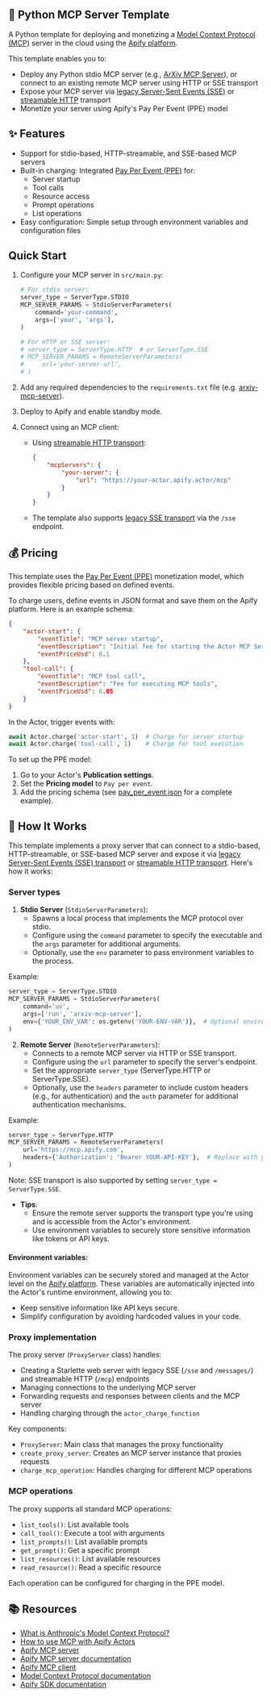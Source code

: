 ## 🚀 Python MCP Server Template

A Python template for deploying and monetizing a [Model Context Protocol (MCP)](https://modelcontextprotocol.io) server in the cloud using the [Apify platform](https://docs.apify.com/platform/actors).

This template enables you to:

- Deploy any Python stdio MCP server (e.g., [ArXiv MCP Server](https://github.com/blazickjp/arxiv-mcp-server)), or connect to an existing remote MCP server using HTTP or SSE transport
- Expose your MCP server via [legacy Server-Sent Events (SSE)](https://modelcontextprotocol.io/specification/2024-11-05/basic/transports#http-with-sse) or [streamable HTTP](https://modelcontextprotocol.io/specification/2025-06-18/basic/transports#streamable-http) transport
- Monetize your server using Apify's Pay Per Event (PPE) model

## ✨ Features

- Support for stdio-based, HTTP-streamable, and SSE-based MCP servers
- Built-in charging: Integrated [Pay Per Event (PPE)](https://docs.apify.com/platform/actors/publishing/monetize#pay-per-event-pricing-model) for:
    - Server startup
    - Tool calls
    - Resource access
    - Prompt operations
    - List operations
- Easy configuration: Simple setup through environment variables and configuration files

## Quick Start

1. Configure your MCP server in `src/main.py`:

    ```python
    # For stdio server:
    server_type = ServerType.STDIO
    MCP_SERVER_PARAMS = StdioServerParameters(
        command='your-command',
        args=['your', 'args'],
    )

    # For HTTP or SSE server:
    # server_type = ServerType.HTTP  # or ServerType.SSE
    # MCP_SERVER_PARAMS = RemoteServerParameters(
    #     url='your-server-url',
    # )
    ```

2. Add any required dependencies to the `requirements.txt` file (e.g. [arxiv-mcp-server](https://github.com/blazickjp/arxiv-mcp-server)).
3. Deploy to Apify and enable standby mode.
4. Connect using an MCP client:
    - Using [streamable HTTP transport](https://modelcontextprotocol.io/specification/2025-06-18/basic/transports#streamable-http):
        ```json
        {
            "mcpServers": {
                "your-server": {
                    "url": "https://your-actor.apify.actor/mcp"
                }
            }
        }
        ```
    - The template also supports [legacy SSE transport](https://modelcontextprotocol.io/specification/2024-11-05/basic/transports#http-with-sse) via the `/sse` endpoint.

## 💰 Pricing

This template uses the [Pay Per Event (PPE)](https://docs.apify.com/platform/actors/publishing/monetize#pay-per-event-pricing-model) monetization model, which provides flexible pricing based on defined events.

To charge users, define events in JSON format and save them on the Apify platform. Here is an example schema:

```json
{
    "actor-start": {
        "eventTitle": "MCP server startup",
        "eventDescription": "Initial fee for starting the Actor MCP Server",
        "eventPriceUsd": 0.1
    },
    "tool-call": {
        "eventTitle": "MCP tool call",
        "eventDescription": "Fee for executing MCP tools",
        "eventPriceUsd": 0.05
    }
}
```

In the Actor, trigger events with:

```python
await Actor.charge('actor-start', 1)  # Charge for server startup
await Actor.charge('tool-call', 1)    # Charge for tool execution
```

To set up the PPE model:

1. Go to your Actor's **Publication settings**.
2. Set the **Pricing model** to `Pay per event`.
3. Add the pricing schema (see [pay_per_event.json](.actor/pay_per_event.json) for a complete example).

## 🔧 How It Works

This template implements a proxy server that can connect to a stdio-based, HTTP-streamable, or SSE-based MCP server and expose it via [legacy Server-Sent Events (SSE) transport](https://modelcontextprotocol.io/specification/2024-11-05/basic/transports#http-with-sse) or [streamable HTTP transport](https://modelcontextprotocol.io/specification/2025-06-18/basic/transports#streamable-http). Here's how it works:

### Server types

1. **Stdio Server** (`StdioServerParameters`):
    - Spawns a local process that implements the MCP protocol over stdio.
    - Configure using the `command` parameter to specify the executable and the `args` parameter for additional arguments.
    - Optionally, use the `env` parameter to pass environment variables to the process.

Example:

```python
server_type = ServerType.STDIO
MCP_SERVER_PARAMS = StdioServerParameters(
    command='uv',
    args=['run', 'arxiv-mcp-server'],
    env={'YOUR_ENV_VAR': os.getenv('YOUR-ENV-VAR')},  # Optional environment variables
)
```

2. **Remote Server** (`RemoteServerParameters`):
    - Connects to a remote MCP server via HTTP or SSE transport.
    - Configure using the `url` parameter to specify the server's endpoint.
    - Set the appropriate `server_type` (ServerType.HTTP or ServerType.SSE).
    - Optionally, use the `headers` parameter to include custom headers (e.g., for authentication) and the `auth` parameter for additional authentication mechanisms.

Example:

```python
server_type = ServerType.HTTP
MCP_SERVER_PARAMS = RemoteServerParameters(
    url='https://mcp.apify.com',
    headers={'Authorization': 'Bearer YOUR-API-KEY'},  # Replace with your authentication token
)
```

Note: SSE transport is also supported by setting `server_type = ServerType.SSE`.

- **Tips**:
    - Ensure the remote server supports the transport type you're using and is accessible from the Actor's environment.
    - Use environment variables to securely store sensitive information like tokens or API keys.

#### Environment variables:

Environment variables can be securely stored and managed at the Actor level on the [Apify platform](https://docs.apify.com/platform/actors/development/programming-interface/environment-variables#custom-environment-variables). These variables are automatically injected into the Actor's runtime environment, allowing you to:

- Keep sensitive information like API keys secure.
- Simplify configuration by avoiding hardcoded values in your code.

### Proxy implementation

The proxy server (`ProxyServer` class) handles:

- Creating a Starlette web server with legacy SSE (`/sse` and `/messages/`) and streamable HTTP (`/mcp`) endpoints
- Managing connections to the underlying MCP server
- Forwarding requests and responses between clients and the MCP server
- Handling charging through the `actor_charge_function`

Key components:

- `ProxyServer`: Main class that manages the proxy functionality
- `create_proxy_server`: Creates an MCP server instance that proxies requests
- `charge_mcp_operation`: Handles charging for different MCP operations

### MCP operations

The proxy supports all standard MCP operations:

- `list_tools()`: List available tools
- `call_tool()`: Execute a tool with arguments
- `list_prompts()`: List available prompts
- `get_prompt()`: Get a specific prompt
- `list_resources()`: List available resources
- `read_resource()`: Read a specific resource

Each operation can be configured for charging in the PPE model.

## 📚 Resources

- [What is Anthropic's Model Context Protocol?](https://blog.apify.com/what-is-model-context-protocol/)
- [How to use MCP with Apify Actors](https://blog.apify.com/how-to-use-mcp/)
- [Apify MCP server](https://mcp.apify.com)
- [Apify MCP server documentation](https://docs.apify.com/platform/integrations/mcp)
- [Apify MCP client](https://apify.com/jiri.spilka/tester-mcp-client)
- [Model Context Protocol documentation](https://modelcontextprotocol.io)
- [Apify SDK documentation](https://docs.apify.com/sdk/js/)
